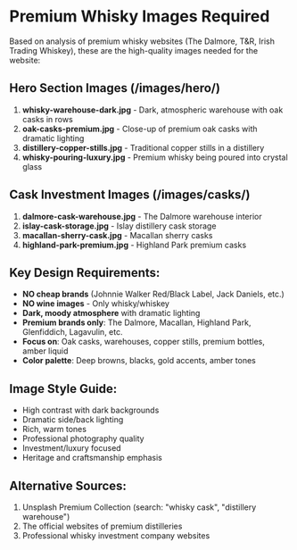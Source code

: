 # Premium Whisky Images Required

Based on analysis of premium whisky websites (The Dalmore, T&R, Irish Trading Whiskey), 
these are the high-quality images needed for the website:

## Hero Section Images (/images/hero/)
1. **whisky-warehouse-dark.jpg** - Dark, atmospheric warehouse with oak casks in rows
2. **oak-casks-premium.jpg** - Close-up of premium oak casks with dramatic lighting
3. **distillery-copper-stills.jpg** - Traditional copper stills in a distillery
4. **whisky-pouring-luxury.jpg** - Premium whisky being poured into crystal glass

## Cask Investment Images (/images/casks/)
1. **dalmore-cask-warehouse.jpg** - The Dalmore warehouse interior
2. **islay-cask-storage.jpg** - Islay distillery cask storage
3. **macallan-sherry-cask.jpg** - Macallan sherry casks
4. **highland-park-premium.jpg** - Highland Park premium casks

## Key Design Requirements:
- **NO cheap brands** (Johnnie Walker Red/Black Label, Jack Daniels, etc.)
- **NO wine images** - Only whisky/whiskey
- **Dark, moody atmosphere** with dramatic lighting
- **Premium brands only**: The Dalmore, Macallan, Highland Park, Glenfiddich, Lagavulin, etc.
- **Focus on**: Oak casks, warehouses, copper stills, premium bottles, amber liquid
- **Color palette**: Deep browns, blacks, gold accents, amber tones

## Image Style Guide:
- High contrast with dark backgrounds
- Dramatic side/back lighting
- Rich, warm tones
- Professional photography quality
- Investment/luxury focused
- Heritage and craftsmanship emphasis

## Alternative Sources:
1. Unsplash Premium Collection (search: "whisky cask", "distillery warehouse")
2. The official websites of premium distilleries
3. Professional whisky investment company websites
